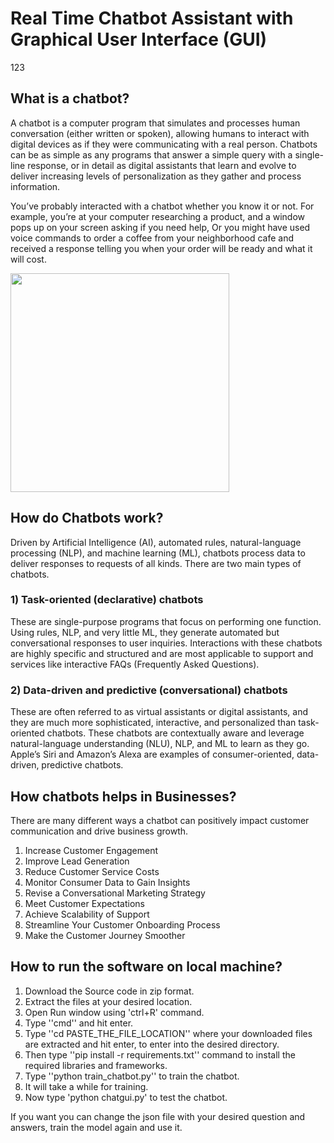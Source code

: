 # Real Time Chatbot Assistant with Graphical User Interface (GUI)
123
## What is a chatbot?
A chatbot is a computer program that simulates and processes human conversation (either written or spoken), allowing humans to interact with digital devices as if they were communicating with a real person. Chatbots can be as simple as any programs that answer a simple query with a single-line response, or in detail as digital assistants that learn and evolve to deliver increasing levels of personalization as they gather and process information.

You’ve probably interacted with a chatbot whether you know it or not. For example, you’re at your computer researching a product, and a window pops up on your screen asking if you need help, Or you might have used voice commands to order a coffee from your neighborhood cafe and received a response telling you when your order will be ready and what it will cost.

<p align="left"> <img src="https://www.cio.com/wp-content/uploads/2021/12/chatbot_ai_machine-learning_emerging-tech-100778305-orig-1.jpg?quality=50&strip=all&w=1024" height="350px" /> </p>

## How do Chatbots work?
Driven by Artificial Intelligence (AI), automated rules, natural-language processing (NLP), and machine learning (ML), chatbots process data to deliver responses to requests of all kinds.
There are two main types of chatbots.

### 1) Task-oriented (declarative) chatbots 
These are single-purpose programs that focus on performing one function. Using rules, NLP, and very little ML, they generate automated but conversational responses to user inquiries. Interactions with these chatbots are highly specific and structured and are most applicable to support and services like interactive FAQs (Frequently Asked Questions).

### 2) Data-driven and predictive (conversational) chatbots 
These are often referred to as virtual assistants or digital assistants, and they are much more sophisticated, interactive, and personalized than task-oriented chatbots. These chatbots are contextually aware and leverage natural-language understanding (NLU), NLP, and ML to learn as they go. Apple’s Siri and Amazon’s Alexa are examples of consumer-oriented, data-driven, predictive chatbots.

## How chatbots helps in Businesses?
There are many different ways a chatbot can positively impact customer communication and drive business growth.

1) Increase Customer Engagement 
2) Improve Lead Generation
3) Reduce Customer Service Costs
4) Monitor Consumer Data to Gain Insights
5) Revise a Conversational Marketing Strategy 
6) Meet Customer Expectations
7) Achieve Scalability of Support
8) Streamline Your Customer Onboarding Process
9) Make the Customer Journey Smoother 

## How to run the software on local machine?
1) Download the Source code in zip format.
2) Extract the files at your desired location.
3) Open Run window using 'ctrl+R' command.
4) Type ''cmd'' and hit enter.
5) Type ''cd PASTE_THE_FILE_LOCATION'' where your downloaded files are extracted and hit enter, to enter into the desired directory.
6) Then type ''pip install -r requirements.txt'' command to install the required libraries and frameworks.
7) Type ''python train_chatbot.py'' to train the chatbot.
8) It will take a while for training.
9) Now type 'python chatgui.py' to test the chatbot.

If you want you can change the json file with your desired question and answers, train the model again and use it.
